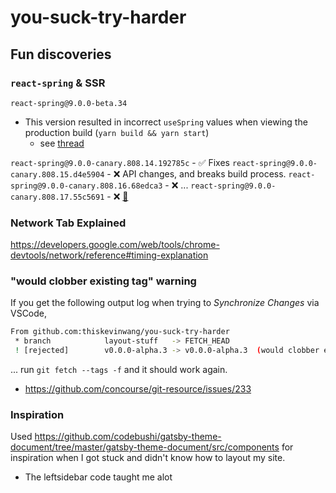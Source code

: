 # you-suck-try-harder

## Fun discoveries

### `react-spring` & SSR

`react-spring@9.0.0-beta.34`

- This version resulted in incorrect `useSpring` values when viewing the production build (`yarn build && yarn start`)
  - see [thread](https://github.com/react-spring/react-spring/issues/804#issuecomment-565296240)

`react-spring@9.0.0-canary.808.14.192785c` - ✅ Fixes
`react-spring@9.0.0-canary.808.15.d4e5904` - ❌ API changes, and breaks build process.
`react-spring@9.0.0-canary.808.16.68edca3` - ❌ ...
`react-spring@9.0.0-canary.808.17.55c5691` - ❌ [🔗](https://github.com/react-spring/react-spring/compare/3bbb8712f51c7b61d07687196a6c05c230262386...9b9a4c87b8ccfa8aefc5a0a03c3b2eb001612372)

### Network Tab Explained

https://developers.google.com/web/tools/chrome-devtools/network/reference#timing-explanation

### "would clobber existing tag" warning

If you get the following output log when trying to _Synchronize Changes_ via VSCode,

```bash
From github.com:thiskevinwang/you-suck-try-harder
 * branch            layout-stuff   -> FETCH_HEAD
 ! [rejected]        v0.0.0-alpha.3 -> v0.0.0-alpha.3  (would clobber existing tag)
```

... run `git fetch --tags -f` and it should work again.

- https://github.com/concourse/git-resource/issues/233

### Inspiration

Used https://github.com/codebushi/gatsby-theme-document/tree/master/gatsby-theme-document/src/components for inspiration when I got stuck and didn't know how to layout my site.

- The leftsidebar code taught me alot
